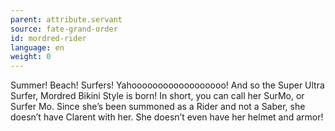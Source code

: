 ```yaml
---
parent: attribute.servant
source: fate-grand-order
id: mordred-rider
language: en
weight: 0
---
```


Summer! Beach! Surfers!
Yahoooooooooooooooooo!
And so the Super Ultra Surfer, Mordred Bikini Style is born!
In short, you can call her SurMo, or Surfer Mo.
Since she’s been summoned as a Rider and not a Saber, she doesn’t have Clarent with her.
She doesn’t even have her helmet and armor!
